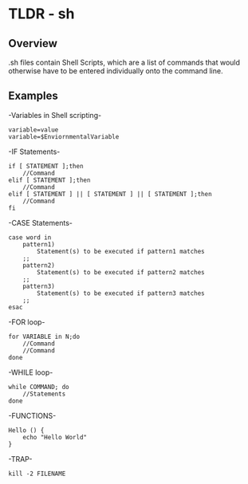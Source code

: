 TLDR - sh
==========

Overview
--------

.sh files contain Shell Scripts, which are a list of commands that would otherwise 
have to be entered individually onto the command line.

Examples
--------

-Variables in Shell scripting-
	
	variable=value
	variable=$EnviornmentalVariable

-IF Statements-
	
	if [ STATEMENT ];then
   		//Command
	elif [ STATEMENT ];then
   		//Command
	elif [ STATEMENT ] || [ STATEMENT ] || [ STATEMENT ];then
		//Command
	fi

-CASE Statements-

	case word in
  		pattern1)
     		Statement(s) to be executed if pattern1 matches
     	;;
  		pattern2)
    		Statement(s) to be executed if pattern2 matches
     	;;
  		pattern3)
     		Statement(s) to be executed if pattern3 matches
     	;;
	esac

-FOR loop-
	
	for VARIABLE in N;do
		//Command
		//Command
	done

-WHILE loop-

	while COMMAND; do
		//Statements
	done

-FUNCTIONS-

	Hello () {
		echo "Hello World"
	}

-TRAP-

	kill -2 FILENAME

